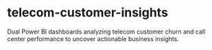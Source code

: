 # telecom-customer-insights
Dual Power BI dashboards analyzing telecom customer churn and call center performance to uncover actionable business insights.
